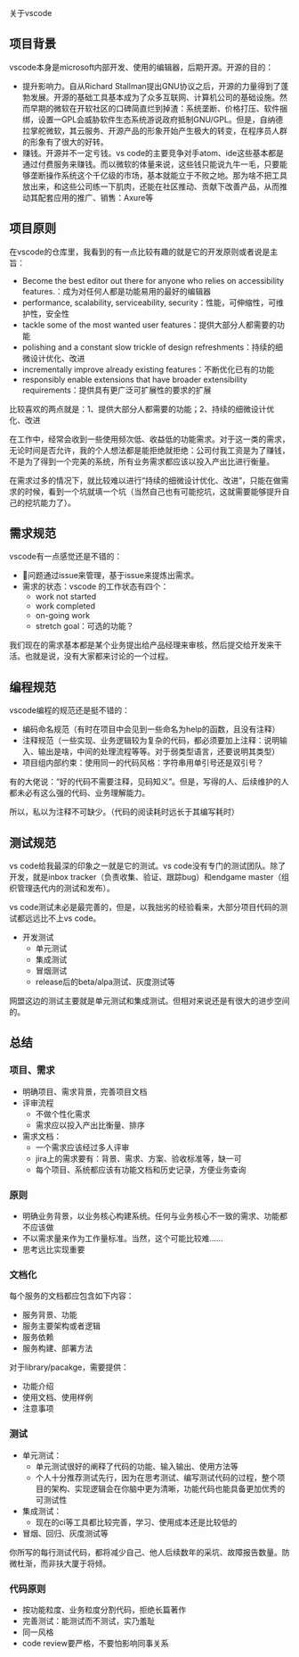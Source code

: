 关于vscode

## 项目背景
vscode本身是microsoft内部开发、使用的编辑器，后期开源。开源的目的：
- 提升影响力。自从Richard Stallman提出GNU协议之后，开源的力量得到了蓬勃发展。开源的基础工具基本成为了众多互联网、计算机公司的基础设施。然而早期的微软在开软社区的口碑简直烂到掉渣：系统垄断、价格打压、软件捆绑，设置一GPL会威胁软件生态系统游说政府抵制GNU/GPL。但是，自纳德拉掌舵微软，其云服务、开源产品的形象开始产生极大的转变，在程序员人群的形象有了很大的好转。
- 赚钱。开源并不一定亏钱。vs code的主要竞争对手atom、ide这些基本都是通过付费服务来赚钱。而以微软的体量来说，这些钱只能说九牛一毛，只要能够垄断操作系统这个千亿级的市场，基本就能立于不败之地。那为啥不把工具放出来，和这些公司练一下肌肉，还能在社区推动、贡献下改善产品，从而推动其配套应用的推广、销售：Axure等

## 项目原则
在vscode的仓库里，我看到的有一点比较有趣的就是它的开发原则或者说是主旨：
- Become the best editor out there for anyone who relies on accessibility features.：成为对任何人都是功能易用的最好的编辑器
- performance, scalability, serviceability, security：性能，可伸缩性，可维护性，安全性
- tackle some of the most wanted user features：提供大部分人都需要的功能
- polishing and a constant slow trickle of design refreshments：持续的细微设计优化、改进
- incrementally improve already existing features：不断优化已有的功能
- responsibly enable extensions that have broader extensibility requirements：提供具有更广泛可扩展性的要求的扩展


比较喜欢的两点就是：1、提供大部分人都需要的功能；2、持续的细微设计优化、改进

在工作中，经常会收到一些使用频次低、收益低的功能需求。对于这一类的需求，无论时间是否允许，我的个人想法都是能拒绝就拒绝：公司付我工资是为了赚钱，不是为了得到一个完美的系统，所有业务需求都应该以投入产出比进行衡量。

在需求过多的情况下，就比较难以进行“持续的细微设计优化、改进”，只能在做需求的时候，看到一个坑就填一个坑（当然自己也有可能挖坑，这就需要能够提升自己的挖坑能力了）。

## 需求规范
vscode有一点感觉还是不错的：
- 问题通过issue来管理，基于issue来提炼出需求。
- 需求的状态：vscode 的工作状态有四个：
    - work not started
    - work completed
    - on-going work
    - stretch goal：可选的功能？


我们现在的需求基本都是某个业务提出给产品经理来审核，然后提交给开发来干活。也就是说，没有大家都来讨论的一个过程。

## 编程规范
vscode编程的规范还是挺不错的：
- 编码命名规范（有时在项目中会见到一些命名为help的函数，且没有注释）
- 注释规范（一些实现、业务逻辑较为复杂的代码，都必须要加上注释：说明输入、输出是啥，中间的处理流程等等。对于弱类型语言，还要说明其类型）
- 项目组内部约束：使用同一的代码风格：字符串用单引号还是双引号？

有的大佬说：“好的代码不需要注释，见码知义”。但是，写得的人、后续维护的人都未必有这么强的代码、业务理解能力。

所以，私以为注释不可缺少。（代码的阅读耗时远长于其编写耗时）

## 测试规范
vs code给我最深的印象之一就是它的测试。vs code没有专门的测试团队。除了开发，就是inbox tracker（负责收集、验证、跟踪bug）和endgame master（组织管理迭代内的测试和发布）。

vs code测试未必是最完善的，但是，以我拙劣的经验看来，大部分项目代码的测试都远远比不上vs code。

- 开发测试
    - 单元测试
    - 集成测试
    - 冒烟测试
    - release后的beta/alpa测试、灰度测试等

网盟这边的测试主要就是单元测试和集成测试。但相对来说还是有很大的进步空间的。


## 总结
### 项目、需求
- 明确项目、需求背景，完善项目文档
- 评审流程
    - 不做个性化需求
    - 需求应以投入产出比衡量、排序
- 需求文档：
    - 一个需求应该经过多人评审
    - jira上的需求要有：背景、需求、方案、验收标准等，缺一可
    - 每个项目、系统都应该有功能文档和历史记录，方便业务查询

### 原则
- 明确业务背景，以业务核心构建系统。任何与业务核心不一致的需求、功能都不应该做
- 不以需求量来作为工作量标准。当然，这个可能比较难......
- 思考远比实现重要

### 文档化
每个服务的文档都应包含如下内容：
- 服务背景、功能
- 服务主要架构或者逻辑
- 服务依赖
- 服务构建、部署方法

对于library/pacakge，需要提供：
- 功能介绍
- 使用文档、使用样例
- 注意事项

### 测试
- 单元测试：
    - 单元测试很好的阐释了代码的功能、输入输出、使用方法等
    - 个人十分推荐测试先行，因为在思考测试、编写测试代码的过程，整个项目的架构、实现逻辑会在你脑中更为清晰，功能代码也能具备更加优秀的可测试性
- 集成测试：
    - 现在的ci等工具都比较完善，学习、使用成本还是比较低的
- 冒烟、回归、灰度测试等

你所写的每行测试代码，都将减少自己、他人后续数年的采坑、故障报告数量。防微杜渐，而非扶大厦于将倾。

### 代码原则
- 按功能粒度、业务粒度分割代码，拒绝长篇著作
- 完善测试：能测试而不测试，实乃羞耻
- 同一风格
- code review要严格，不要怕影响同事关系
